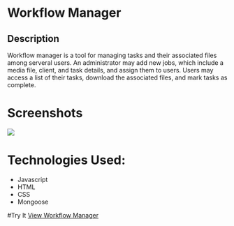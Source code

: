 # Workflow Manager

## Description

Workflow manager is a tool for managing tasks and their associated files among serveral users. An administrator may add new jobs, which include a media file, client, and task details, and assign them to users. Users may access a list of their tasks, download the associated files, and mark tasks as complete.

# Screenshots

![](https://ibb.co/Y2TQJVg)

# Technologies Used:
- Javascript
- HTML
- CSS
- Mongoose

#Try It
[View Workflow Manager](https://shyzer-workflow-manager.herokuapp.com/)
